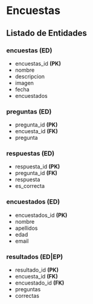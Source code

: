 # Encuestas

## Listado de Entidades

### encuestas **(ED)**

- encuestas_id **(PK)**
- nombre
- descripcion
- imagen
- fecha
- encuestados

### preguntas **(ED)**

- pregunta_id **(PK)**
- encuesta_id **(FK)**
- pregunta

### respuestas **(ED)**

- respuesta_id **(PK)**
- pregunta_id **(FK)**
- respuesta
- es_correcta

### encuestados **(ED)**

- encuestados_id **(PK)**
- nombre
- apellidos
- edad
- email

### resultados **(ED|EP)**

- resultado_id **(PK)**
- encuesta_id **(FK)**
- encuestado_id **(FK)**                                                       
- preguntas
- correctas
